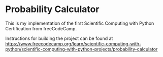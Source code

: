 # Probability Calculator

This is my implementation of the first Scientific Computing with Python Certification from freeCodeCamp.

Instructions for building the project can be found at https://www.freecodecamp.org/learn/scientific-computing-with-python/scientific-computing-with-python-projects/probability-calculator
